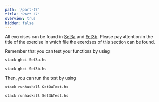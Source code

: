 ```yaml
---
path: '/part-17'
title: 'Part 17'
overview: true
hidden: false
---
```


<pages-in-this-section></pages-in-this-section>

All exercises can be found in [Set3a](https://github.com/moocfi/haskell-mooc/blob/master/exercises/Set3a.hs)
and [Set3b](https://github.com/moocfi/haskell-mooc/blob/master/exercises/Set3b.hs). Please pay attention in the title of the exercise in which file the exercises of this section can be found.


Remember that you can test your functions by using
```Haskell
stack ghci Set3a.hs
```
```Haskell
stack ghci Set3b.hs
```

Then, you can run the test by using
```Bash
stack runhaskell Set3aTest.hs
```
```Bash
stack runhaskell Set3bTest.hs
```
